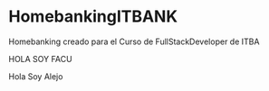 # HomebankingITBANK

Homebanking creado para el Curso de FullStackDeveloper de ITBA

HOLA SOY FACU

Hola Soy Alejo